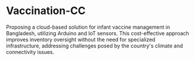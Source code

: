 # Vaccination-CC
Proposing a cloud-based solution for infant vaccine management in Bangladesh, utilizing Arduino and IoT sensors. This cost-effective approach improves inventory oversight without the need for specialized infrastructure, addressing challenges posed by the country's climate and connectivity issues.
